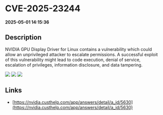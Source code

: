 # CVE-2025-23244

**2025-05-01 14:15:36**

## Description
NVIDIA GPU Display Driver for Linux contains a vulnerability which could allow an unprivileged attacker to escalate permissions. A successful exploit of this vulnerability might lead to code execution, denial of service, escalation of privileges, information disclosure, and data tampering.

![](https://img.shields.io/static/v1?label=Score&message=7.8&color=red)
![](https://img.shields.io/static/v1?label=Severity&message=HIGH&color=red)
![](https://img.shields.io/static/v1?label=CWE&message=Auth&color=green)

## Links
- [https://nvidia.custhelp.com/app/answers/detail/a_id/5630](https://nvidia.custhelp.com/app/answers/detail/a_id/5630)
